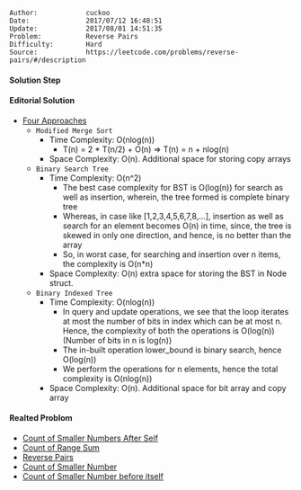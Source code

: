 
    Author:            cuckoo
    Date:              2017/07/12 16:48:51
    Update:            2017/08/01 14:51:35
    Problem:           Reverse Pairs
    Difficulty:        Hard
    Source:            https://leetcode.com/problems/reverse-pairs/#/description

#### Solution Step


#### Editorial Solution
 - [Four Approaches](https://leetcode.com/articles/reverse-pairs/#approach-4-modified-merge-sort-accepted)
    - `Modified Merge Sort`
        - Time Complexity: O(nlog(n))
            - T(n) = 2 * T(n/2) + O(n) => T(n) = n + nlog(n)
        - Space Complexity: O(n). Additional space for storing copy arrays
    - `Binary Search Tree`
        - Time Complexity: O(n^2)
            - The best case complexity for BST is O(log(n)) for search as well as insertion, wherein, the tree formed is complete binary tree
            - Whereas, in case like [1,2,3,4,5,6,7,8,...], insertion as well as search for an element becomes O(n) in time, since, the tree is skewed in only one direction, and hence, is no better than the array
            - So, in worst case, for searching and insertion over n items, the complexity is O(n*n)
        - Space Complexity: O(n) extra space for storing the BST in Node struct.
    - `Binary Indexed Tree`
        - Time Complexity: O(nlog(n))
            - In query and update operations, we see that the loop iterates at most the number of bits in index which can be at most n. Hence, the complexity of both the operations is O(log(n))(Number of bits in n is log(n))
            - The in-built operation lower_bound is binary search, hence O(log(n))
            - We perform the operations for n elements, hence the total complexity is O(nlog(n))
        - Space Complexity: O(n). Additional space for bit array and copy array

#### Realted Problom
 - [Count of Smaller Numbers After Self](https://leetcode.com/problems/count-of-smaller-numbers-after-self/description/)
 - [Count of Range Sum](https://leetcode.com/problems/count-of-range-sum/description/)
 - [Reverse Pairs](http://www.lintcode.com/en/problem/reverse-pairs/)
 - [Count of Smaller Number](http://www.lintcode.com/en/problem/count-of-smaller-number/)
 - [Count of Smaller Number before itself](http://www.lintcode.com/en/problem/count-of-smaller-number-before-itself/)
